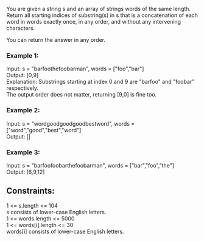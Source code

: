 You are given a string s and an array of strings words of the same length. Return all starting indices of substring(s) in s that is a concatenation of each word in words exactly once, in any order, and without any intervening characters.  

You can return the answer in any order.  

 

### Example 1:

Input: s = "barfoothefoobarman", words = ["foo","bar"]  
Output: [0,9]  
Explanation: Substrings starting at index 0 and 9 are "barfoo" and "foobar" respectively.  
The output order does not matter, returning [9,0] is fine too.  
### Example 2:

Input: s = "wordgoodgoodgoodbestword", words = ["word","good","best","word"]  
Output: []  
### Example 3:  

Input: s = "barfoofoobarthefoobarman", words = ["bar","foo","the"]  
Output: [6,9,12]  
 
 
## Constraints:  

1 <= s.length <= 104  
s consists of lower-case English letters.  
1 <= words.length <= 5000  
1 <= words[i].length <= 30  
words[i] consists of lower-case English letters.  
